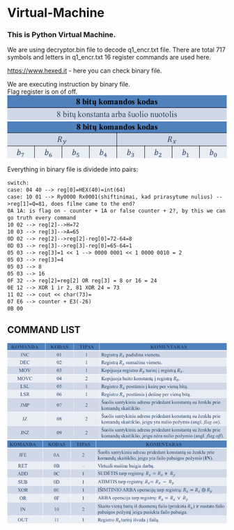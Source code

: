 # Virtual-Machine

### This is Python Virtual Machine.
We are using decryptor.bin file to decode q1_encr.txt file. There are total 717 symbols and letters in q1_encr.txt
16 register commands are used here.

https://www.hexed.it - here you can check binary file.

We are executing instruction by binary file.</br>
Flag register is on of off.</br>
![alt text](https://github.com/CodeForVGTU/Virtual-Machine/blob/master/images/8bits.png)
![alt text](https://github.com/CodeForVGTU/Virtual-Machine/blob/master/images/8bitsXY.png)

Everything in binary file is dividede into pairs:
```
switch:
case: 04 40 --> reg[0]=HEX(40)=int(64)
case: 10 01 --> Ry0000 Rx0001(shiftinimai, kad prirasytume nulius) -->reg[1]=Q=81, does filme came to the end?
0A 1A: is flag on - counter + 1A or false counter + 2?, by this we can go truth every command
10 02 --> reg[2]-->H=72
10 03 --> reg[3]-->A=65
0D 02 --> reg[2]-->reg[2]-reg[0]=72-64=8
0D 03 --> reg[3]-->reg[3]-reg[0]=65-64=1
05 03 --> reg[3]=1 << 1 --> 0000 0001 << 1 0000 0010 = 2
05 03 --> reg[3]=4
05 03 --> 8
05 03 --> 16
0F 32 --> reg[2]=reg[2] OR reg[3] = 8 or 16 = 24
0E 12 --> XOR 1 ir 2, 81 XOR 24 = 73
11 02 --> cout << char(73)=
07 E6 --> counter + E3(-26)
0B 00
```
## COMMAND LIST
![alt text](https://github.com/CodeForVGTU/Virtual-Machine/blob/master/images/1.png)
![alt text](https://github.com/CodeForVGTU/Virtual-Machine/blob/master/images/2.png)

